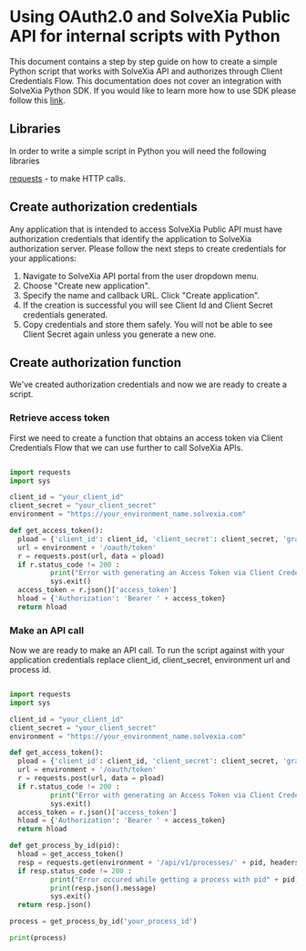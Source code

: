 # Using OAuth2.0 and SolveXia Public API for internal scripts with Python

This document contains a step by step guide on how to create a simple Python script that works with SolveXia API and authorizes through Client Credentials Flow.
This documentation does not cover an integration with SolveXia Python SDK. If you would like to learn more how to use SDK please follow this [link](https://github.com/solvexia/solvexia-python-sdk).

## Libraries

In order to write a simple script in Python you will need the following libraries

[requests](https://requests.readthedocs.io/en/master/) - to make HTTP calls.

## Create authorization credentials

Any application that is intended to access SolveXia Public API must have authorization credentials that identify the application to SolveXia authorization server. 
Please follow the next steps to create credentials for your applications:

1. Navigate to SolveXia API portal from the user dropdown menu.
2. Choose "Create new application". 
3. Specify the name and callback URL. Click "Create application".
4. If the creation is successful you will see Client Id and Client Secret credentials generated.
5. Copy credentials and store them safely. You will not be able to see Client Secret again unless you generate a new one.

## Create authorization function
We've created authorization credentials and now we are ready to create a script.

### Retrieve access token
First we need to create a function that obtains an access token via Client Credentials Flow that we can use further to call SolveXia APIs.

```python

import requests
import sys

client_id = "your_client_id"
client_secret = "your_client_secret"
environment = "https://your_environment_name.solvexia.com"

def get_access_token():
  pload = {'client_id': client_id, 'client_secret': client_secret, 'grant_type': 'client_credentials'}
  url = environment + '/oauth/token'
  r = requests.post(url, data = pload)
  if r.status_code != 200 :
          print("Error with generating an Access Token via Client Credential Flow")
          sys.exit()
  access_token = r.json()['access_token']
  hload = {'Authorization': 'Bearer ' + access_token}
  return hload
```

### Make an API call

Now we are ready to make an API call. 
To run the script against with your application credentials replace client_id, client_secret, environment url and process id.

```python

import requests
import sys

client_id = "your_client_id"
client_secret = "your_client_secret"
environment = "https://your_environment_name.solvexia.com"

def get_access_token():
  pload = {'client_id': client_id, 'client_secret': client_secret, 'grant_type': 'client_credentials'}
  url = environment + '/oauth/token'
  r = requests.post(url, data = pload)
  if r.status_code != 200 :
          print("Error with generating an Access Token via Client Credential Flow")
          sys.exit()
  access_token = r.json()['access_token']
  hload = {'Authorization': 'Bearer ' + access_token}
  return hload

def get_process_by_id(pid): 
  hload = get_access_token()
  resp = requests.get(environment + '/api/v1/processes/' + pid, headers = hload)
  if resp.status_code != 200 :
          print("Error occured while getting a process with pid" + pid)
          print(resp.json().message)
          sys.exit()
  return resp.json()

process = get_process_by_id('your_process_id')

print(process)

```
